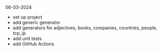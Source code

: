 06-03-2024

* set up project
* add generic generator
* add generators for adjectives, books, companies, countries, people, tcp_ip
* add unit tests
* add GitHub Actions
